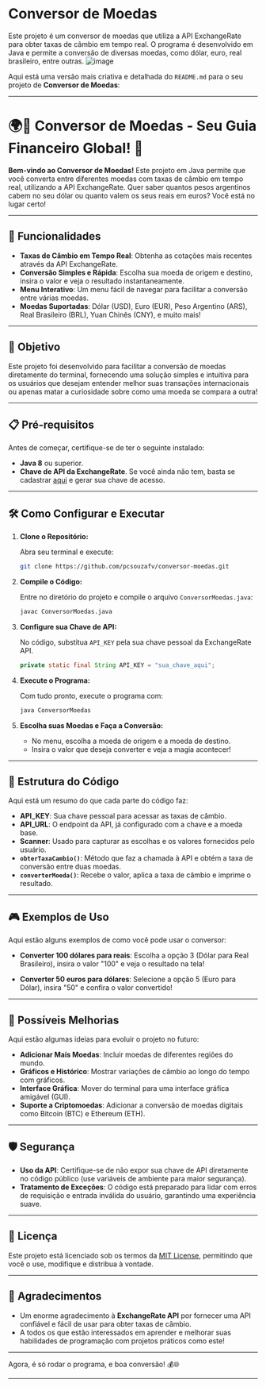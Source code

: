 # Conversor de Moedas

Este projeto é um conversor de moedas que utiliza a API ExchangeRate para obter taxas de câmbio em tempo real. O programa é desenvolvido em Java e permite a conversão de diversas moedas, como dólar, euro, real brasileiro, entre outras.
![image](https://github.com/user-attachments/assets/97f87e84-f9f0-4f3f-b0c7-27bf863e1367)

Aqui está uma versão mais criativa e detalhada do `README.md` para o seu projeto de **Conversor de Moedas**:

---

# 🌍💱 Conversor de Moedas - Seu Guia Financeiro Global! 💸

**Bem-vindo ao Conversor de Moedas!** Este projeto em Java permite que você converta entre diferentes moedas com taxas de câmbio em tempo real, utilizando a API ExchangeRate. Quer saber quantos pesos argentinos cabem no seu dólar ou quanto valem os seus reais em euros? Você está no lugar certo!

---

## 🚀 Funcionalidades

- **Taxas de Câmbio em Tempo Real**: Obtenha as cotações mais recentes através da API ExchangeRate.
- **Conversão Simples e Rápida**: Escolha sua moeda de origem e destino, insira o valor e veja o resultado instantaneamente.
- **Menu Interativo**: Um menu fácil de navegar para facilitar a conversão entre várias moedas.
- **Moedas Suportadas**: Dólar (USD), Euro (EUR), Peso Argentino (ARS), Real Brasileiro (BRL), Yuan Chinês (CNY), e muito mais!

---

## 🎯 Objetivo

Este projeto foi desenvolvido para facilitar a conversão de moedas diretamente do terminal, fornecendo uma solução simples e intuitiva para os usuários que desejam entender melhor suas transações internacionais ou apenas matar a curiosidade sobre como uma moeda se compara a outra!

---

## 📋 Pré-requisitos

Antes de começar, certifique-se de ter o seguinte instalado:

- **Java 8** ou superior.
- **Chave de API da ExchangeRate**. Se você ainda não tem, basta se cadastrar [aqui](https://www.exchangerate-api.com/) e gerar sua chave de acesso.

---

## 🛠️ Como Configurar e Executar

1. **Clone o Repositório:**

   Abra seu terminal e execute:

   ```bash
   git clone https://github.com/pcsouzafv/conversor-moedas.git
   ```

2. **Compile o Código:**

   Entre no diretório do projeto e compile o arquivo `ConversorMoedas.java`:

   ```bash
   javac ConversorMoedas.java
   ```

3. **Configure sua Chave de API:**

   No código, substitua `API_KEY` pela sua chave pessoal da ExchangeRate API.

   ```java
   private static final String API_KEY = "sua_chave_aqui";
   ```

4. **Execute o Programa:**

   Com tudo pronto, execute o programa com:

   ```bash
   java ConversorMoedas
   ```

5. **Escolha suas Moedas e Faça a Conversão:**

   - No menu, escolha a moeda de origem e a moeda de destino.
   - Insira o valor que deseja converter e veja a magia acontecer!

---

## 🧩 Estrutura do Código

Aqui está um resumo do que cada parte do código faz:

- **API_KEY**: Sua chave pessoal para acessar as taxas de câmbio.
- **API_URL**: O endpoint da API, já configurado com a chave e a moeda base.
- **Scanner**: Usado para capturar as escolhas e os valores fornecidos pelo usuário.
- **`obterTaxaCambio()`**: Método que faz a chamada à API e obtém a taxa de conversão entre duas moedas.
- **`converterMoeda()`**: Recebe o valor, aplica a taxa de câmbio e imprime o resultado.

---

## 🎮 Exemplos de Uso

Aqui estão alguns exemplos de como você pode usar o conversor:

- **Converter 100 dólares para reais**: 
   Escolha a opção 3 (Dólar para Real Brasileiro), insira o valor "100" e veja o resultado na tela!

- **Converter 50 euros para dólares**: 
   Selecione a opção 5 (Euro para Dólar), insira "50" e confira o valor convertido!

---

## 🔧 Possíveis Melhorias

Aqui estão algumas ideias para evoluir o projeto no futuro:

- **Adicionar Mais Moedas**: Incluir moedas de diferentes regiões do mundo.
- **Gráficos e Histórico**: Mostrar variações de câmbio ao longo do tempo com gráficos.
- **Interface Gráfica**: Mover do terminal para uma interface gráfica amigável (GUI).
- **Suporte a Criptomoedas**: Adicionar a conversão de moedas digitais como Bitcoin (BTC) e Ethereum (ETH).

---

## 🛡️ Segurança

- **Uso da API**: Certifique-se de não expor sua chave de API diretamente no código público (use variáveis de ambiente para maior segurança).
- **Tratamento de Exceções**: O código está preparado para lidar com erros de requisição e entrada inválida do usuário, garantindo uma experiência suave.

---

## 📜 Licença

Este projeto está licenciado sob os termos da [MIT License](LICENSE), permitindo que você o use, modifique e distribua à vontade.

---

## 🙌 Agradecimentos

- Um enorme agradecimento à **ExchangeRate API** por fornecer uma API confiável e fácil de usar para obter taxas de câmbio.
- A todos os que estão interessados em aprender e melhorar suas habilidades de programação com projetos práticos como este!

---

Agora, é só rodar o programa, e boa conversão! 💰🌐

---

